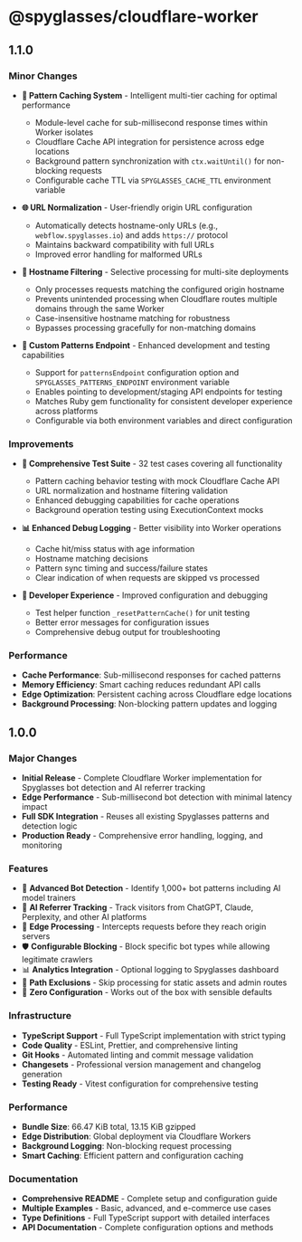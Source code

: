# @spyglasses/cloudflare-worker

## 1.1.0

### Minor Changes

- **🚀 Pattern Caching System** - Intelligent multi-tier caching for optimal performance
  - Module-level cache for sub-millisecond response times within Worker isolates
  - Cloudflare Cache API integration for persistence across edge locations
  - Background pattern synchronization with `ctx.waitUntil()` for non-blocking requests
  - Configurable cache TTL via `SPYGLASSES_CACHE_TTL` environment variable

- **🌐 URL Normalization** - User-friendly origin URL configuration
  - Automatically detects hostname-only URLs (e.g., `webflow.spyglasses.io`) and adds `https://` protocol
  - Maintains backward compatibility with full URLs
  - Improved error handling for malformed URLs

- **🎯 Hostname Filtering** - Selective processing for multi-site deployments
  - Only processes requests matching the configured origin hostname
  - Prevents unintended processing when Cloudflare routes multiple domains through the same Worker
  - Case-insensitive hostname matching for robustness
  - Bypasses processing gracefully for non-matching domains

- **🔧 Custom Patterns Endpoint** - Enhanced development and testing capabilities
  - Support for `patternsEndpoint` configuration option and `SPYGLASSES_PATTERNS_ENDPOINT` environment variable
  - Enables pointing to development/staging API endpoints for testing
  - Matches Ruby gem functionality for consistent developer experience across platforms
  - Configurable via both environment variables and direct configuration

### Improvements

- **🧪 Comprehensive Test Suite** - 32 test cases covering all functionality
  - Pattern caching behavior testing with mock Cloudflare Cache API
  - URL normalization and hostname filtering validation
  - Enhanced debugging capabilities for cache operations
  - Background operation testing using ExecutionContext mocks

- **📊 Enhanced Debug Logging** - Better visibility into Worker operations
  - Cache hit/miss status with age information
  - Hostname matching decisions
  - Pattern sync timing and success/failure states
  - Clear indication of when requests are skipped vs processed

- **🔧 Developer Experience** - Improved configuration and debugging
  - Test helper function `_resetPatternCache()` for unit testing
  - Better error messages for configuration issues
  - Comprehensive debug output for troubleshooting

### Performance

- **Cache Performance**: Sub-millisecond responses for cached patterns
- **Memory Efficiency**: Smart caching reduces redundant API calls
- **Edge Optimization**: Persistent caching across Cloudflare edge locations
- **Background Processing**: Non-blocking pattern updates and logging

## 1.0.0

### Major Changes

- **Initial Release** - Complete Cloudflare Worker implementation for Spyglasses bot detection and AI referrer tracking
- **Edge Performance** - Sub-millisecond bot detection with minimal latency impact
- **Full SDK Integration** - Reuses all existing Spyglasses patterns and detection logic
- **Production Ready** - Comprehensive error handling, logging, and monitoring

### Features

- 🤖 **Advanced Bot Detection** - Identify 1,000+ bot patterns including AI model trainers
- 🧠 **AI Referrer Tracking** - Track visitors from ChatGPT, Claude, Perplexity, and other AI platforms
- 🚀 **Edge Processing** - Intercepts requests before they reach origin servers
- 🛡️ **Configurable Blocking** - Block specific bot types while allowing legitimate crawlers
- 📊 **Analytics Integration** - Optional logging to Spyglasses dashboard
- 🎯 **Path Exclusions** - Skip processing for static assets and admin routes
- 🔧 **Zero Configuration** - Works out of the box with sensible defaults

### Infrastructure

- **TypeScript Support** - Full TypeScript implementation with strict typing
- **Code Quality** - ESLint, Prettier, and comprehensive linting
- **Git Hooks** - Automated linting and commit message validation
- **Changesets** - Professional version management and changelog generation
- **Testing Ready** - Vitest configuration for comprehensive testing

### Performance

- **Bundle Size**: 66.47 KiB total, 13.15 KiB gzipped
- **Edge Distribution**: Global deployment via Cloudflare Workers
- **Background Logging**: Non-blocking request processing
- **Smart Caching**: Efficient pattern and configuration caching

### Documentation

- **Comprehensive README** - Complete setup and configuration guide
- **Multiple Examples** - Basic, advanced, and e-commerce use cases
- **Type Definitions** - Full TypeScript support with detailed interfaces
- **API Documentation** - Complete configuration options and methods 